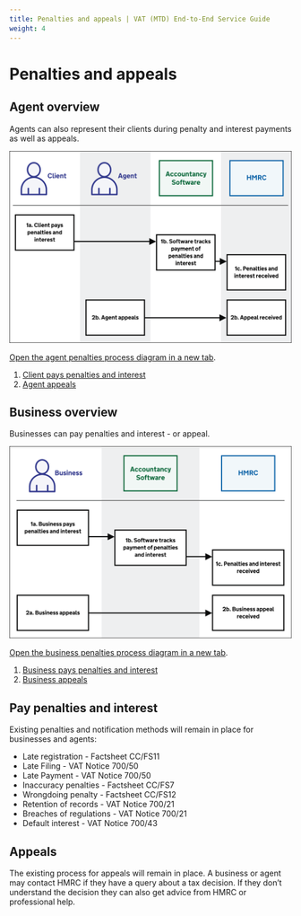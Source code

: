 ```yaml
---
title: Penalties and appeals | VAT (MTD) End-to-End Service Guide
weight: 4
---
```


# Penalties and appeals

## Agent overview
<!--- Section owner: MTD Programme --->

Agents can also represent their clients during penalty and interest payments as well as appeals.

<img src="figures/penalties-appeals-agent.svg" alt="Agent penalties process diagram" style="width:520px;" />

<a href="figures/penalties-appeals-agent.svg" target="blank">Open the agent penalties process diagram in a new tab</a>.

1. [Client pays penalties and interest](#pay-penalties-and-interest)
2. [Agent appeals](#appeals)

## Business overview
<!--- Section owner: MTD Programme --->

Businesses can pay penalties and interest - or appeal.

<img src="figures/penalties-appeals-business.svg" alt="Business penalties process diagram" style="width:520px;" />

<a href="figures/penalties-appeals-business.svg" target="blank">Open the business penalties process diagram in a new tab</a>.

1. [Business pays penalties and interest](#pay-penalties-and-interest)
2. [Business appeals](#appeals)

## Pay penalties and interest
<!--- Section owner: MTD Programme --->

Existing penalties and notification methods will remain in place for businesses and agents:

  * Late registration - Factsheet CC/FS11
  * Late Filing - VAT Notice 700/50
  * Late Payment - VAT Notice 700/50
  * Inaccuracy penalties - Factsheet CC/FS7
  * Wrongdoing penalty - Factsheet CC/FS12
  * Retention of records - VAT Notice 700/21
  * Breaches of regulations - VAT Notice 700/21
  * Default interest - VAT Notice 700/43

## Appeals
<!--- Section owner: MTD Programme --->

The existing process for appeals will remain in place. A business or agent may contact HMRC if they have a query about a tax decision. If they don’t understand the decision they can also get advice from HMRC or professional help.
